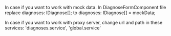 In case if you want to work with mock data. In DiagnoseFormComponent file replace
diagnoses: IDiagnose[];
to
diagnoses: IDiagnose[] = mockData;

In case if you want to work with proxy server, change url and path in these services: 'diagnoses.service', 'global.service'
